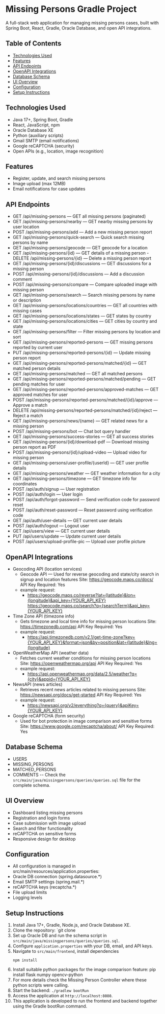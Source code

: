 # Missing Persons Gradle Project

A full-stack web application for managing missing persons cases, built with Spring Boot, React, Gradle, Oracle Database, 
and open API integrations.
## Table of Contents

- [Technologies Used](#technologies-used)
- [Features](#features)
- [API Endpoints](#api-endpoints)
- [OpenAPI Integrations](#openapi-integrations)
- [Database Schema](#database-schema)
- [UI Overview](#ui-overview)
- [Configuration](#configuration)
- [Setup Instructions](#setup-instructions)


## Technologies Used

- Java 17+, Spring Boot, Gradle
- React, JavaScript, npm
- Oracle Database XE
- Python (auxiliary scripts)
- Gmail SMTP (email notifications)
- Google reCAPTCHA (security)
- Open APIs (e.g., location, image recognition)

## Features

- Register, update, and search missing persons
- Image upload (max 12MB)
- Email notifications for case updates

## API Endpoints

- GET /api/missing-persons — GET all missing persons (paginated)
- GET /api/missing-persons/nearby — GET nearby missing persons by user location
- POST /api/missing-persons/add — Add a new missing person report
- GET /api/missing-persons/quick-search — Quick search missing persons by name
- GET /api/missing-persons/geocode — GET geocode for a location
- GET /api/missing-persons/{id} — GET details of a missing person
-DELETE /api/missing-persons/{id} — Delete a missing person report
- GET /api/missing-persons/{id}/discussions — GET discussions for a missing person
- POST /api/missing-persons/{id}/discussions — Add a discussion comment
- POST /api/missing-persons/compare — Compare uploaded image with missing person
- GET /api/missing-persons/search — Search missing persons by name or description
- GET /api/missing-persons/locations/countries — GET all countries with missing cases
- GET /api/missing-persons/locations/states — GET states by country
- GET /api/missing-persons/locations/cities — GET cities by country and state
- GET /api/missing-persons/filter — Filter missing persons by location and sort
- GET /api/missing-persons/reported-persons — GET missing persons reported by current user
- PUT /api/missing-persons/reported-persons/{id} — Update missing person report
- GET /api/missing-persons/reported-persons/matched/{id} — GET matched person details
- GET /api/missing-persons/matched — GET all matched persons
- GET /api/missing-persons/reported-persons/matched/pending — GET pending matches for user
- GET /api/missing-persons/reported-persons/approved-matches — GET approved matches for user
- POST /api/missing-persons/reported-persons/matched/{id}/approve — Approve a match
- DELETE /api/missing-persons/reported-persons/matched/{id}/reject — Reject a match
- GET /api/missing-persons/news/{name} — GET related news for a missing person
- POST /api/missing-persons/bot — Chat bot query handler
- GET /api/missing-persons/success-stories — GET all success stories
- GET /api/missing-persons/{id}/download-pdf — Download missing person report as PDF
- POST /api/missing-persons/{id}/upload-video — Upload video for missing person
- GET /api/missing-persons/user-profile/{userId} — GET user profile details
- GET /api/missing-persons/weather — GET weather information for a city
- GET /api/missing-persons/timezone — GET timezone info for coordinates
- POST /api/auth/signup — User registration
- POST /api/auth/login — User login
- POST /api/auth/forgot-password — Send verification code for password reset
- POST /api/auth/reset-password — Reset password using verification code
- GET /api/auth/user-details — GET current user details
- POST /api/auth/logout — Logout user
- GET /api/users/view — GET current user details
- PUT /api/users/update — Update current user details
- POST /api/users/upload-profile-pic — Upload user profile picture

## OpenAPI Integrations
- Geocoding API (location services)
    - Geocode API — Used for reverse geocoding and state/city search in signup and location features
      Site: https://geocode.maps.co/docs/
      API Key Required: Yes
    - example request: 
      - https://geocode.maps.co/reverse?lat={latitude}&lon={longitude}&api_key={YOUR_API_KEY}
        https://geocode.maps.co/search?q={searchTerm}&api_key={YOUR_API_KEY}
- Time Zone API (timezone info)
    -  Gets timezone and local time info for missing person locations
      Site: https://timezonedb.com/api
      API Key Required: Yes
    - example request: 
      - https://api.timezonedb.com/v2.1/get-time-zone?key={YOUR_API_KEY}&format=json&by=position&lat={latitude}&lng={longitude}
- OpenWeatherMap API (weather data)
    - Fetches current weather conditions for missing person locations
      Site: https://openweathermap.org/api
      API Key Required: Yes
    - example request: 
      - https://api.openweathermap.org/data/2.5/weather?q={city}&appid={YOUR_API_KEY}
- NewsAPI (news articles)
    - Retrieves recent news articles related to missing persons
      Site: https://newsapi.org/docs/get-started
      API Key Required: Yes
    - example request: 
      - https://newsapi.org/v2/everything?q={query}&apiKey={YOUR_API_KEY}
- Google reCAPTCHA (form security)
    -  Used for bot protection in image comparison and sensitive forms
      Site: https://www.google.com/recaptcha/about/
      API Key Required: Yes


## Database Schema
- USERS
- MISSING_PERSONS
- MATCHED_PERSONS
- COMMENTS
-- Check the `src/main/java/missingpersons/queries/queries.sql` file for the complete schema.

## UI Overview
- Dashboard listing missing persons
- Registration and login forms
- Case submission with image upload
- Search and filter functionality
- reCAPTCHA on sensitive forms
- Responsive design for desktop

## Configuration
- All configuration is managed in src/main/resources/application.properties:
- Oracle DB connection (spring.datasource.*)
- Email SMTP settings (spring.mail.*)
- reCAPTCHA keys (recaptcha.*)
- File upload limits
- Logging levels

## Setup Instructions
1. Install Java 17+, Gradle, Node.js, and Oracle Database XE.
2. Clone the repository: `git clone
3. Set up Oracle DB and run the schema script in `src/main/java/missingpersons/queries/queries.sql`.
4. Configure `application.properties` with your DB, email, and API keys.
5. Navigate to `src/main/frontend`, install dependencies
   ```cd src/main/frontend
   npm install
6. Install suitable python packages for the image comparison feature:
   pip install flask numpy opencv-python   
7. For more details check the Missing Person Controller where these python scripts were calling.
8. Start the backend: `./gradlew bootRun`
9. Access the application at `http://localhost:8080`.
10. This application is developed to run the frontend and backend together using the Gradle bootRun command. 

